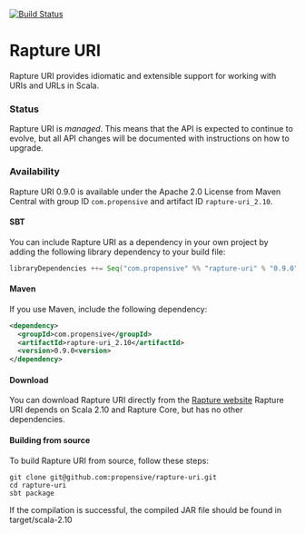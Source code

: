 [![Build Status](https://travis-ci.org/propensive/rapture-uri.png?branch=scala-2.10)](https://travis-ci.org/propensive/rapture-uri)

# Rapture URI

Rapture URI provides idiomatic and extensible support for working with URIs and URLs in Scala.

### Status

Rapture URI is *managed*. This means that the API is expected to continue to evolve, but all API changes will be documented with instructions on how to upgrade.

### Availability

Rapture URI 0.9.0 is available under the Apache 2.0 License from Maven Central with group ID `com.propensive` and artifact ID `rapture-uri_2.10`.

#### SBT

You can include Rapture URI as a dependency in your own project by adding the following library dependency to your build file:

```scala
libraryDependencies ++= Seq("com.propensive" %% "rapture-uri" % "0.9.0")
```

#### Maven

If you use Maven, include the following dependency:

```xml
<dependency>
  <groupId>com.propensive</groupId>
  <artifactId>rapture-uri_2.10</artifactId>
  <version>0.9.0<version>
</dependency>
```

#### Download

You can download Rapture URI directly from the [Rapture website](http://rapture.io/)
Rapture URI depends on Scala 2.10 and Rapture Core, but has no other dependencies.

#### Building from source

To build Rapture URI from source, follow these steps:

```
git clone git@github.com:propensive/rapture-uri.git
cd rapture-uri
sbt package
```

If the compilation is successful, the compiled JAR file should be found in target/scala-2.10
